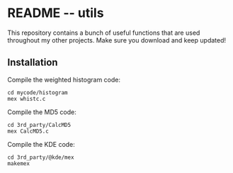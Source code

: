 README -- utils
===============

This repository contains a bunch of useful functions that are used
throughout my other projects. Make sure you download and keep updated!

Installation
------------

Compile the weighted histogram code:

    cd mycode/histogram
    mex whistc.c

Compile the MD5 code:

    cd 3rd_party/CalcMD5
    mex CalcMD5.c

Compile the KDE code:

    cd 3rd_party/@kde/mex
    makemex